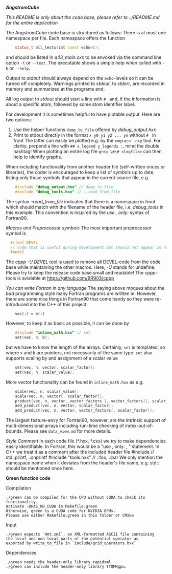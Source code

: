 ***AngstromCube***

*This README is only about the code base, please refer to ../README.md for the entire application*
  
The AngstromCube code base is structured as follows:
There is at most one namespace per file.
Each namespace offers the function
```C++
    status_t all_tests(int const echo=1);
```
and should be listed in *a43_main.cxx* to be envoked via the command line option `-t` or `--test`.
The executable shows a simple help when called with `-h` or `--help`.

Output to *stdout* should always depend on the `echo`-levels so it can be turned off completely.
Warnings printed to *stdout*, to *stderr*, are recorded in memory and summarized at the programs end.

All log output to *stdout* should start a line with `# ` and, if the information is about 
a specific atom, followed by some atom identifier label.

For development it is sometimes helpful to have plotable output. Here are two options:
  1. Use the helper functions `dump_to_file` offered by *debug_output.hxx*
  2. Print to stdout directly in the format `x y0 y1 y2 ... yn` without `# ` in front
The latter can easily be plotted e.g. by the `xmgrace -nxy` tool.
For clarity, prepend a line with `## x_legend y_legends :`, mind the double hashtag!
When plotting an entire log file `grep \#\# <logfile>` can then help to identify graphs.

When including functionality from another header file (self-written onces or libraries),
the coder is encouraged to keep a list of symbols up to date, listing only those
symbols that appear in the current source file, e.g.
```C++
    #include "debug_output.hxx" // dump_to_file
    #include "debug_tools.hxx" // ::read_from_file
```
The syntax *::read_from_file* indicates that there is a namespace in front
which should match with the filename of the header file, i.e. *debug_tools* in this example.
This convention is inspired by the *use <module>, only: <symbols>* syntax of Fortran90. 

*Macros and Preprocessor symbols*
The most important preprocessor symbol is
```C
  #ifdef DEVEL
  // code that is useful during development but should not appear in release versions
  #endif
```
The *cppp -U DEVEL* tool is used to remove all DEVEL-code from the code base while
maintaining the other macros. Here, *-U* stands for undefine.
Please try to keep the release code base small and readable!
The *cppp*-tools is avialable at https://github.com/BR903/cppp

*You can write Fortran in any language*
The saying above moques about the *bad* programming style many Fortran programs
are written in. However, there are some nice things in Fortran90 that come handy
so they were re-introduced into the C++ of this project:
```Fortran90
    vec(:) = b(:)
```
However, to keep it as basic as possible, it can be done by
```C++
    #include "inline_math.hxx" // set
    set(vec, n, b);
```
but we have to know the length of the arrays.
Certainly, `set` is templated, so where `x` and `b` are pointers, not necessarily of the same type.
`set` also supports scaling by and assignment of a scalar value
```C++
    set(vec, n, vector, scalar_factor);
    set(vec, n, scalar_value);
```
More vector functionality can be found in `inline_math.hxx` as e.g.
```C++
    scale(vec, n, scalar_value);
    scale(vec, n, vector[, scalar_factor]);
    product(vec, n, vector, vector_factors [, vector_factors][, scalar_factor]);
    add_product(vec, n, vector, scalar_factor);
    add_product(vec, n, vector, vector_factors[, scalar_factor]);
```

The largest feature-envy for Fortran90, however, are the intrinsic support of
multi-dimensional arrays including run-time checking of index-out-of-bounds.
Please see `data_view.md` for more details.

*Style Comment*
In each code file (*.hxx, *.cxx) we try to make dependencies easily identifiable.
In Fortran, this would be a "use <modulename>, only: <function1>, <function2>" statement.
In C++ we treat it as a comment after the included header file
    #include <cstdio> // std::printf, ::snprintf
    #include "tools.hxx" // ::foo, ::bar
We only mention the namespace name when it deviates from the header's file name,
e.g. std:: should be mentioned once here.



**Green function code**

Compilation

    ./green can be compiled for the CPU without CUDA to check its functionality.
    Activate -DHAS_NO_CUDA in Makefile.green
    Otherwise, green is a CUDA code for NVIDIA GPUs.
    Please use either Makefile.green in this folder or CMake

Input

    ./green expects `Hmt.xml`, an XML-formatted ASCII file containing
    the local and non-local parts of the potential operator as
    exported by write_to_file in `include/grid_operators.hxx`

Dependencies

    ./green needs the header-only library rapidxml.
    ./green can include the header-only library tfQMRgpu.
